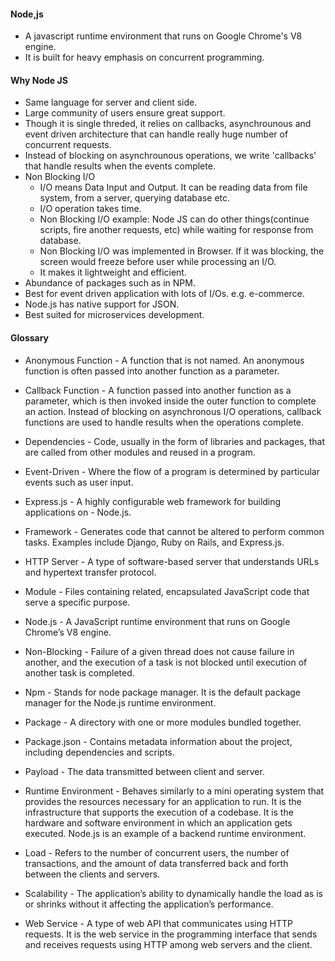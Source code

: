 #### Node,js
- A javascript runtime environment that runs on Google Chrome's V8 engine.
- It is built for heavy emphasis on concurrent programming.

#### Why Node JS
- Same language for server and client side.
- Large community of users ensure great support.
- Though it is single threded, it relies on callbacks, asynchrounous and event driven architecture that can handle really huge number of concurrent requests.
- Instead of blocking on asynchrounous operations, we write 'callbacks' that handle results when the events complete.
- Non Blocking I/O
    - I/O means Data Input and Output. It can be reading data from file system, from a server, querying database etc.
    - I/O operation takes time.
    - Non Blocking I/O example: Node JS can do other things(continue scripts, fire another requests, etc) while waiting for response from database.
    - Non Blocking I/O was implemented in Browser. If it was blocking, the screen would freeze before user while processing an I/O.
	- It makes it lightweight and efficient.
- Abundance of packages such as in NPM.
- Best for event driven application with lots of I/Os. e.g. e-commerce.
- Node.js has native support for JSON.
- Best suited for microservices development.

#### Glossary
- Anonymous Function - 
A function that is not named. An anonymous function is often passed into another function as a parameter.

- Callback Function - 
A function passed into another function as a parameter, which is then invoked inside the outer function to complete an action. Instead of blocking on asynchronous I/O operations, callback functions are used to handle results when the operations complete.

- Dependencies - 
Code, usually in the form of libraries and packages, that are called from other modules and reused in a program.

- Event-Driven - 
	Where the flow of a program is determined by particular events such as user input.

- Express.js - 
	A highly configurable web framework for building applications on - Node.js.

- Framework - 
	Generates code that cannot be altered to perform common tasks. Examples include Django, Ruby on Rails, and Express.js.

- HTTP Server - 
	A type of software-based server that understands URLs and hypertext transfer protocol.

- Module - 
	Files containing related, encapsulated JavaScript code that serve a specific purpose.

- Node.js - 
	A JavaScript runtime environment that runs on Google Chrome’s V8 engine.

- Non-Blocking - 
	Failure of a given thread does not cause failure in another, and the execution of a task is not blocked until execution of another task is completed.

- Npm - 
	Stands for node package manager. It is the default package manager for the Node.js runtime environment.

- Package - 
	A directory with one or more modules bundled together.

- Package.json - 
	Contains metadata information about the project, including dependencies and scripts.

- Payload - 
	The data transmitted between client and server.

- Runtime Environment - 
	Behaves similarly to a mini operating system that provides the resources necessary for an application to run. It is the infrastructure that supports the execution of a codebase. It is the hardware and software environment in which an application gets executed. Node.js is an example of a backend runtime environment.

- Load - 
	Refers to the number of concurrent users, the number of transactions, and the amount of data transferred back and forth between the clients and servers.

- Scalability - 
	The application’s ability to dynamically handle the load as is or shrinks without it affecting the application’s performance.

- Web Service - 
	A type of web API that communicates using HTTP requests. It is the web service in the programming interface that sends and receives requests using HTTP among web servers and the client.
	